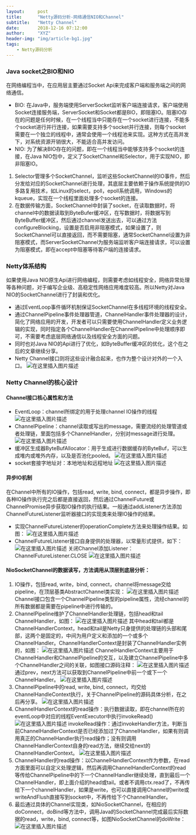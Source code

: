 ```yaml
---
layout:     post
title:      "Netty源码分析-网络通信NIO和Channel"
subtitle:   "Netty Channel"
date:       2018-12-16 07:12:00
author:     "XYZ"
header-img: "img/article-bg1.jpg"
tags:
    - Netty源码分析
---
```

### Java socket之BIO和NIO
在网络编程当中，在应用层主要通过Socket Api来完成客户端和服务端之间的网络通信。
* BIO: 在Java中，服务端使用ServerSocket监听客户端连接请求，客户端使用Socket连接服务端，ServerSocket和Socket都是BIO，即阻塞IO。阻塞IO存在的问题是任何时候，在一个线程当中只能存在一个socket进行连接，不能多个socket进行并行连接，如果需要支持多个socket并行连接，则每个socket需要在一个独立的线程中，通常会使用一个线程池来实现。这种方式在高并发下，对系统资源开销很大，不能适合高并发访问。
* NIO: 为了解决BIO存在的问题，即在一个线程当中能够支持多个socket的连接，在Java NIO包中，定义了SocketChannel和Selector，用于实现NIO，即非阻塞IO。
1. Selector管理多个SocketChannel，监听这些SocketChannel的IO事件，然后分发给对应的SocketChannel进行处理，其底层主要依赖于操作系统提供的IO多路复用技术，如Linux的select，poll，epoll系统调用，Windows的kqueue，实现在一个线程里面处理多个socket的连接。
2. 在数据传输方面，SocketChannel中封装了socket，在读取数据时，将channel中的数据读取到ByteBufer缓冲区，在写数据时，将数据写到ByteBuffer缓冲区，然后通过channel发送出去，可以通过方法configureBlocking，设置是否启用非阻塞模式，如果设置了，则SocketChannel可以直接返回，而不需要阻塞，通常SocketChannel设置为非阻塞模式，而ServerSocketChannel为服务端监听客户端连接请求，可以设置为阻塞模式，即在accept中阻塞等待客户端的连接请求。
### Netty体系结构
如果使用Java NIO原生Api进行网络编程，则需要考虑如线程安全，网络异常处理等各种问题，对于编写企业级、高稳定性网络应用难度较高。所以Netty对Java NIO的SocketChannel进行了封装和优化。
* 通过EventLoop事件循环机制保证SocketChannel在多线程环境的线程安全。
* 通过ChannelPipeline事件处理器管道，ChannelHandler事件处理器的设计，简化了网络应用的开发，开发者可以只需要使用ChannelHandler定义业务逻辑的实现，同时指定各个ChannelHandler在ChannelPipeline中处理顺序即可，不需要考虑底层网络通信以及线程安全方面的问题。
* 同时也对Java NIO的Api进行了优化，如ByteBuffer缓冲区的优化，这个在之后的文章继续分享。
* Netty Channel接口则将这些设计融合起来，也作为整个设计对外的一个入口。
![在这里插入图片描述](https://img-blog.csdnimg.cn/20181220232456217.png?x-oss-process=image/watermark,type_ZmFuZ3poZW5naGVpdGk,shadow_10,text_aHR0cHM6Ly9ibG9nLmNzZG4ubmV0L3UwMTAwMTM1NzM=,size_16,color_FFFFFF,t_70)
### Netty Channel的核心设计
#### Channel接口核心属性和方法
* EventLoop：channel所绑定的用于处理channel IO操作的线程
![在这里插入图片描述](https://img-blog.csdnimg.cn/20181220235201837.png)
* ChannelPipeline：channel读取或写出的message，需要流经的处理管道或者处理链，里面包括多个ChannelHandler，分别对message进行处理。
![在这里插入图片描述](https://img-blog.csdnimg.cn/2018122023553573.png)
* 缓冲区生成器ByteBufAllocator：用于生成进行数据缓存的ByteBuf，可以生成堆内或堆外内存，以及是否池化pooled。
![在这里插入图片描述](https://img-blog.csdnimg.cn/2018122023563639.png)
* socket套接字地址对：本地地址和远程地址
![在这里插入图片描述](https://img-blog.csdnimg.cn/20181221100757926.png?x-oss-process=image/watermark,type_ZmFuZ3poZW5naGVpdGk,shadow_10,text_aHR0cHM6Ly9ibG9nLmNzZG4ubmV0L3UwMTAwMTM1NzM=,size_16,color_FFFFFF,t_70)
#### 异步IO机制
在Channel中所有的IO操作，包括read, write, bind, connect，都是异步操作，即各种IO操作执行完之后都是直接返回，然后通过ChannelFuture或ChannelPromise异步获取IO操作的执行结果。一般通过addListener方法添加ChannelFutureListener监听器接口的实现类来处理IO操作的结果。
* 实现ChannelFutureListener的operationComplete方法来处理操作结果。如图：
![在这里插入图片描述](https://img-blog.csdnimg.cn/20181221000139950.png)
* ChannelFutureListener接口自身提供的处理器，以常量形式提供，如下：
![在这里插入图片描述](https://img-blog.csdnimg.cn/20181221000503973.png?x-oss-process=image/watermark,type_ZmFuZ3poZW5naGVpdGk,shadow_10,text_aHR0cHM6Ly9ibG9nLmNzZG4ubmV0L3UwMTAwMTM1NzM=,size_16,color_FFFFFF,t_70)
关闭Channel添加Listener：ChannelFutureListener.CLOSE
![在这里插入图片描述](https://img-blog.csdnimg.cn/20181221105932707.png)
#### NioSocketChannel的数据读写，方法调用从顶层到底层分析：
1. IO操作，包括read, write，bind, connect，channel将message交给pipeline，在顶层基类AbstractChannel类实现：
![在这里插入图片描述](https://img-blog.csdnimg.cn/2018122100245840.png?x-oss-process=image/watermark,type_ZmFuZ3poZW5naGVpdGk,shadow_10,text_aHR0cHM6Ly9ibG9nLmNzZG4ubmV0L3UwMTAwMTM1NzM=,size_16,color_FFFFFF,t_70)
Channel接口包含一个ChannelPipeline类型的pipeline属性，流经channel的所有数据都是需要在pipeline中进行传输的。
2. ChannelPipeline维护了ChannelHandler处理链，包括head和tail ChannelHandler，如图：
![在这里插入图片描述](https://img-blog.csdnimg.cn/20181221003051484.png)
其中head和tail都是ChannelHandlerContext，head和tail是Netty只身提供的处理链的头部和尾部，这两个是固定的，中间为用户定义和添加的一个或多个ChannelHandler。ChannelHandlerContext是封装了ChannelHandler实例的，如图：
![在这里插入图片描述](https://img-blog.csdnimg.cn/2018122100341894.png?x-oss-process=image/watermark,type_ZmFuZ3poZW5naGVpdGk,shadow_10,text_aHR0cHM6Ly9ibG9nLmNzZG4ubmV0L3UwMTAwMTM1NzM=,size_16,color_FFFFFF,t_70)
ChannelHandlerContext主要用于ChannelHandler和ChannelPipeline的交互，以及建立ChannelPipeline中多个ChannelHandler之间的关联，如图接口源码注释：
![在这里插入图片描述](https://img-blog.csdnimg.cn/20181221103907313.png)
通过prev，next方法可以获取到ChannelPipeline中前一个或下一个ChannelHandler。
![在这里插入图片描述](https://img-blog.csdnimg.cn/20181221004123843.png?x-oss-process=image/watermark,type_ZmFuZ3poZW5naGVpdGk,shadow_10,text_aHR0cHM6Ly9ibG9nLmNzZG4ubmV0L3UwMTAwMTM1NzM=,size_16,color_FFFFFF,t_70)
3. ChannelPipeline中的read, write, bind, connect，均交给ChannelHandleContext执行，关于ChannelPipeline的源码具体分析，在之后再分享。
![在这里插入图片描述](https://img-blog.csdnimg.cn/20181221004418717.png?x-oss-process=image/watermark,type_ZmFuZ3poZW5naGVpdGk,shadow_10,text_aHR0cHM6Ly9ibG9nLmNzZG4ubmV0L3UwMTAwMTM1NzM=,size_16,color_FFFFFF,t_70)
4. ChannelHandlerContext的read操作：执行数据读取，即在channel所在的eventLoop中对应的线程EventExecutor中执行invokeRead()
![在这里插入图片描述](https://img-blog.csdnimg.cn/20181221004748467.png?x-oss-process=image/watermark,type_ZmFuZ3poZW5naGVpdGk,shadow_10,text_aHR0cHM6Ly9ibG9nLmNzZG4ubmV0L3UwMTAwMTM1NzM=,size_16,color_FFFFFF,t_70)
invokeRead操作：通过invokeHandler方法，判断当前ChannelHandlerContext是否已经添加过了ChannelHandler，如果有则调用真正的ChannelHandler执行read操作；没有则调用ChannelHandlerContext自身的read方法，继续交给next的ChannelHandlerContext。
![在这里插入图片描述](https://img-blog.csdnimg.cn/20181221004950951.png?x-oss-process=image/watermark,type_ZmFuZ3poZW5naGVpdGk,shadow_10,text_aHR0cHM6Ly9ibG9nLmNzZG4ubmV0L3UwMTAwMTM1NzM=,size_16,color_FFFFFF,t_70)
5. ChannelHandler的read操作：以ChannelHandlerContext作为参数，在read方面里面可以自定义处理逻辑，然后再调用ChannelHandlerContext的read等传给ChannelPipeline中的下一个ChannelHandler继续处理，直到最后一个ChannelHandler，即上面介绍的head或tail。或者不调用ctx.read了，不再传给下一个channelHandler，如果是write，也可以直接调用Channel的write或writeAndFlush直接写到socket中，不再传给下个ChannelHandler。
6. 最后通过具体的Channel实现类，如NioSocketChannel，在相应的doConnect，doBind等方法中，调用Java的SocketChannel完成最后实际数据的read，write，bind, connect等，如图NioSocketChannel的doWrite：
![在这里插入图片描述](https://img-blog.csdnimg.cn/20181221103649641.png?x-oss-process=image/watermark,type_ZmFuZ3poZW5naGVpdGk,shadow_10,text_aHR0cHM6Ly9ibG9nLmNzZG4ubmV0L3UwMTAwMTM1NzM=,size_16,color_FFFFFF,t_70)